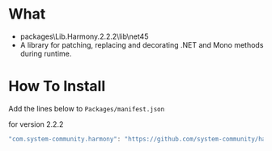# What
- packages\Lib.Harmony.2.2.2\lib\net45
- A library for patching, replacing and decorating .NET and Mono methods during runtime. 


# How To Install

Add the lines below to `Packages/manifest.json`

for version 2.2.2
```csharp
"com.system-community.harmony": "https://github.com/system-community/harmony.git?path=Assets/_Root#2.2.2",
```
